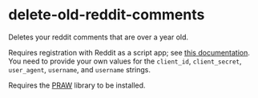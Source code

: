 # delete-old-reddit-comments

Deletes your reddit comments that are over a year old.

Requires registration with Reddit as a script app; see [this documentation](https://praw.readthedocs.io/en/stable/getting_started/authentication.html). You need to provide your own values for the `client_id`, `client_secret`, `user_agent`, `username`, and `username` strings.

Requires the [PRAW](https://praw.readthedocs.io/en/stable/index.html) library to be installed.

